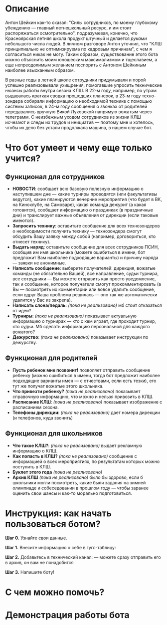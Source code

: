 # Описание
Антон Шейкин как-то сказал: "Силы сотрудников, по моему глубокому убеждению — главный летнешкольный ресурс, и им стоит распоряжаться осмотрительно", подразумевая, конечно, что Красноярская летняя школа продукт штучный и делается *руками* небольшого числа людей. В личном разговоре Антон уточнил, что "КЛШ принципиально не оптимизируема по кадровым причинам", с чем я согласиться никак не могу. Таким образом, существование этого бота можно объяснить моим юношеским максимализмом и тщеславием, а еще непреодолимым желанием поспорить с Антоном Шейкиным наиболее изысканным образом. 

В разные годы в летней школе сотрудники придумывали и порой успешно реализовывали ухищрения, помогавшие упросить технические нюансы работы внутри сезона КЛШ. В 22-м году, например, по утрам выдавалась краткая сводка прошедших планерок, в 23-м году техно-зондера собирали информацию о необходимой технике с помощью системы записок, в 24-м году сообщения о звонках от родителей передавались вручную Викой Луковской напрямую вожатым через телеграмм. С неизбежным уходом сотрудников из жизни КЛШ исчезают и следы их трудов и инициатив — поэтому мне и хотелось, чтобы их дело без устали продолжала машина, в нашем случае бот. 

# Что бот умеет и чему еще только учится?

## Функционал для сотрудников
- **НОВОСТИ**: сообщает всю базовую полезную информацию о наступившем дне — какие турниры проводятся (или факультативы ведутся), какие планируются вечерние мероприятия (что будет в ВК, на Киноклубе, на Самоваре), какая команда дежурит (а какая готовится), сообщает информацию о праздниках (в праздничные дни) и транслирует важные объявления от дирекции (если таковые имеются).
- **Запросить технику**: оставитьте сообщение для всех технозондеров о необходимости получить технику — технозондера смогут обсудить Вашу заявку между собой (например, договориться, кто отнесет технику).
- **Выдать наряд**: оставитьте сообщение для всех сотрудников ПСИН, сообщив им имя школьника (можете ошибиться в имени, бот предложит Вам наиболее подходящие варианты) и причину наряда — заявки не анонимные.
- **Написать сообщение**: выберите получателей: дирекция, вожатые команды (не обязательно Вашей), все направление, судьи турнира, все сотрудники — Вы можете отправить как просто уведомление, так и сообщение, которое получатели смогут прокомментировать (а Вы — посмотреть их комментарии или вовсе удалить сообщение, если вдруг Ваша проблема решилась — оно так же автоматически удалится у Вас из закрепа).
- **Написать слона/педаль**: *(пока не реализовано)* мб стоит отказаться от идеи?
- **Турниры**: *(пока не реализовано)* показывает актуальную информацию о турнирах — кто с кем играет, где проходит турнир, кто судьи. Мб сделать информацию персональной для каждого вожатого?
- **Дежурство**: *(пока не реализовано)* показывает инструкции по дежурству.

## Функционал для родителей
- **Пусть ребенок мне позвонит!** позволяет отправить сообщение ребенку (можно ошибиться в имени, тогда бот предложит наиболее подходящие варианты имен — с отчествами, если есть тезки), его тут же получат вожатые этого школьника.
- **Что привезти ребенку?** *(пока не реализовано)* показывает справочную информацию, что можно и нельзя привозить в КЛШ.
- **Расписание КЛШ**: *(пока не реализовано)* показывает изображение с расписанием сезона.
- **Телефоны дирекции**: *(пока не реализовано)* дает номера дирекции (и телефонов, куда звонить)

## Функционал для школьников
- **Что такое КЛШ?**: *(пока не реализовано)* выдает рекламную информацию о КЛШ.
- **Как попасть в КЛШ?** *(пока не реализовано)* сообщение с информацией о всех мероприятиях, по результатам которых можно поступить в КЛШ.
- **Буклет этого года** *(пока не реализовано)*
- **Архив КЛШ** *(пока не реализовано)* было бы здорово, если б школьники могли посмотреть, какие были задания на зимней олимпиаде и собеседовании в прошлом году — чтобы заранее оценить свои шансы и как-то морально подготовиться.

# Инструкция: как начать пользоваться ботом?

**Шаг 0.** Узнайте свои данные.

**Шаг 1.** Внесите информацию о себе в гугл-таблицу: 

**Шаг 2.** Добавьтесь в технический канал: — можете сразу отправить его в архив, он вам не понадобится

**Шаг 3.** Напишите боту!

# С чем можно помочь?

# Демонстрация работы бота
